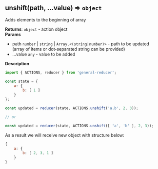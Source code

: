 <a name="unshift"></a>

## unshift(path, ...value) ⇒ <code>object</code>
Adds elements to the beginning of array

**Returns**: <code>object</code> - action object  
**Params**

- path <code>number</code> | <code>string</code> | <code>Array.&lt;(string\|number)&gt;</code> - path to be updated
(array of items or dot-separated string can be provided)
- ...value <code>any</code> - value to be added



**Description**

```js
import { ACTIONS, reducer } from 'general-reducer';

const state = {
    a: {
        b: [ 1 ]
    }
};

const updated = reducer(state, ACTIONS.unshift('a.b', 2, 3));

// or

const updated = reducer(state, ACTIONS.unshift([ 'a', 'b' ], 2, 3));
```

As a result we will receive new object with structure below:

```js
{
    a: {
        b: [ 2, 3, 1 ]
    }
}
```